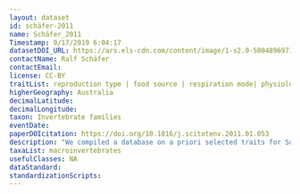 ```yaml
---
layout: dataset
id: schäfer-2011
name: Schäfer_2011
Timestamp: 9/17/2019 6:04:17
datasetDOI_URL: https://ars.els-cdn.com/content/image/1-s2.0-S0048969711001124-mmc1.pdf
contactName: Ralf Schäfer
contactEmail:  
license: CC-BY
traitList: reproduction type | food source | respiration mode| physiological sensitivity to salinity
higherGeography: Australia
decimalLatitude: 
decimalLongitude: 
taxon: Invertebrate families
eventDate: 
paperDOIcitation: https://doi.org/10.1016/j.scitotenv.2011.01.053
description: "We compiled a database on a priori selected traits for South-East Australian freshwater macroinvertebrate families" 
taxaList: macroinvertebrates
usefulClasses: NA
dataStandard:
standardizationScripts: 
---
```

